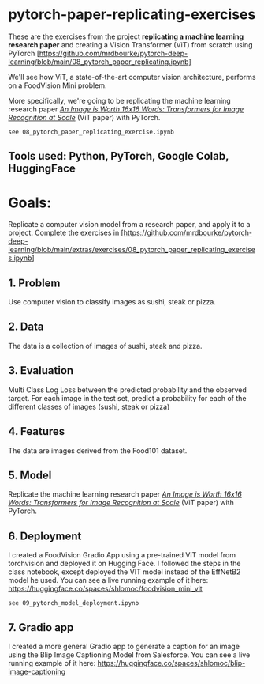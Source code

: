 # pytorch-paper-replicating-exercises
These are the exercises from the project **replicating a machine learning research paper** and creating a Vision Transformer (ViT) from scratch using PyTorch [https://github.com/mrdbourke/pytorch-deep-learning/blob/main/08_pytorch_paper_replicating.ipynb]

We'll see how ViT, a state-of-the-art computer vision architecture, performs on a FoodVision Mini problem.

More specifically, we're going to be replicating the machine learning research paper [*An Image is Worth 16x16 Words: Transformers for Image Recognition at Scale*](https://arxiv.org/abs/2010.11929)  (ViT paper) with PyTorch.

    see 08_pytorch_paper_replicating_exercise.ipynb

## Tools used: Python, PyTorch, Google Colab, HuggingFace

# Goals: 
Replicate a computer vision model from a research paper, and apply it to a project.
Complete the exercises in [https://github.com/mrdbourke/pytorch-deep-learning/blob/main/extras/exercises/08_pytorch_paper_replicating_exercises.ipynb]

## 1. Problem
Use computer vision to classify images as sushi, steak or pizza.

## 2. Data
The data is a collection of images of sushi, steak and pizza.

## 3. Evaluation
Multi Class Log Loss between the predicted probability and the observed target. For each image in the test set, predict a probability for each of the different classes of images (sushi, steak or pizza)

## 4. Features
The data are images derived from the Food101 dataset.

## 5. Model
Replicate the machine learning research paper [*An Image is Worth 16x16 Words: Transformers for Image Recognition at Scale*](https://arxiv.org/abs/2010.11929)  (ViT paper) with PyTorch.

## 6. Deployment
I created a FoodVision Gradio App using a pre-trained ViT model from torchvision and deployed it on Hugging Face.  I followed the steps in the class notebook, except deployed the VIT model instead of the EffNetB2 model he used. You can see a live running example of it here: https://huggingface.co/spaces/shlomoc/foodvision_mini_vit

    see 09_pytorch_model_deployment.ipynb

## 7. Gradio app
I created a more general Gradio app to generate a caption for an image using the Blip Image Captioning Model from Salesforce.  You can see a live running example of it here: https://huggingface.co/spaces/shlomoc/blip-image-captioning


